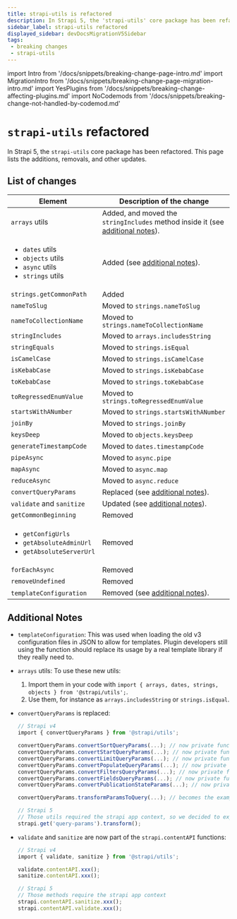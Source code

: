 ```yaml
---
title: strapi-utils is refactored
description: In Strapi 5, the 'strapi-utils' core package has been refactored. This page lists the additions, removals, and other updates.
sidebar_label: strapi-utils refactored
displayed_sidebar: devDocsMigrationV5Sidebar
tags:
 - breaking changes
 - strapi-utils
---
```


import Intro from '/docs/snippets/breaking-change-page-intro.md'
import MigrationIntro from '/docs/snippets/breaking-change-page-migration-intro.md'
import YesPlugins from '/docs/snippets/breaking-change-affecting-plugins.md'
import NoCodemods from '/docs/snippets/breaking-change-not-handled-by-codemod.md'

# `strapi-utils` refactored

In Strapi 5, the `strapi-utils` core package has been refactored. This page lists the additions, removals, and other updates.

<Intro />

<YesPlugins />
<NoCodemods />

## List of changes

| Element                   |  Description of the change |
|---------------------------|-----------------------------------------------------------------------------------------------------|
| `arrays` utils            | Added, and moved the `stringIncludes` method inside it (see [additional notes](#additional-notes)). |
| <ul><li>`dates` utils</li><li>`objects` utils</li><li>`async` utils</li><li>`strings` utils</li></ul> | Added (see [additional notes](#additional-notes)).| Added (see [additional notes](#additional-notes)). |
| `strings.getCommonPath`    | Added |
| `nameToSlug`               | Moved to `strings.nameToSlug` |
| `nameToCollectionName`     | Moved to `strings.nameToCollectionName` |
| `stringIncludes`           | Moved to `arrays.includesString` |
| `stringEquals`             | Moved to `strings.isEqual` |
| `isCamelCase`              | Moved to `strings.isCamelCase` |
| `isKebabCase`              | Moved to `strings.isKebabCase` |
| `toKebabCase`              | Moved to `strings.toKebabCase` |
| `toRegressedEnumValue`     | Moved to `strings.toRegressedEnumValue` |
| `startsWithANumber`        | Moved to `strings.startsWithANumber` |
| `joinBy`                   | Moved to `strings.joinBy` |
| `keysDeep` | Moved to `objects.keysDeep` |
| `generateTimestampCode`    | Moved to `dates.timestampCode` |
|  `pipeAsync`               | Moved to  `async.pipe` |
|  `mapAsync`                | Moved to  `async.map` |
|  `reduceAsync`             | Moved to  `async.reduce` |
| `convertQueryParams`       | Replaced (see [additional notes](#additional-notes)). |
| `validate` and `sanitize`  | Updated  (see [additional notes](#additional-notes)). |
| `getCommonBeginning`       | Removed |
| <ul><li>`getConfigUrls`</li><li>`getAbsoluteAdminUrl`</li><li>`getAbsoluteServerUrl`</li></ul> | Removed |
| `forEachAsync`             | Removed |
| `removeUndefined`          | Removed |
| `templateConfiguration`    | Removed (see [additional notes](#additional-notes)). |

## Additional Notes

- `templateConfiguration`: This was used when loading the old v3 configuration files in JSON to allow for templates. Plugin developers still using the function should replace its usage by a real template library if they really need to.

- `arrays` utils: To use these new utils:
  1. Import them in your code with `import { arrays, dates, strings, objects } from '@strapi/utils';`.
  2. Use them, for instance as `arrays.includesString` or `strings.isEqual`.

- `convertQueryParams` is replaced:

  ```js
  // Strapi v4
  import { convertQueryParams } from '@strapi/utils';

  convertQueryParams.convertSortQueryParams(...); // now private function to simplify the api
  convertQueryParams.convertStartQueryParams(...); // now private function to simplify the api
  convertQueryParams.convertLimitQueryParams(...); // now private function to simplify the api
  convertQueryParams.convertPopulateQueryParams(...); // now private function to simplify the api
  convertQueryParams.convertFiltersQueryParams(...); // now private function to simplify the api
  convertQueryParams.convertFieldsQueryParams(...); // now private function to simplify the api
  convertQueryParams.convertPublicationStateParams(...); // now private function to simplify the api

  convertQueryParams.transformParamsToQuery(...); // becomes the example below

  // Strapi 5 
  // Those utils required the strapi app context, so we decided to expose a strapi service for it
  strapi.get('query-params').transform();
  ```

- `validate` and `sanitize` are now part of the `strapi.contentAPI` functions:

  ```js
  // Strapi v4
  import { validate, sanitize } from '@strapi/utils';

  validate.contentAPI.xxx();
  sanitize.contentAPI.xxx();

  // Strapi 5
  // Those methods require the strapi app context
  strapi.contentAPI.sanitize.xxx();
  strapi.contentAPI.validate.xxx();
  ```
